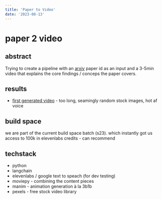 ```yaml
---
title: 'Paper to Video'
date: '2023-08-13'
---
```


# paper 2 video

## abstract
Trying to create a pipeline with an [arxiv](https://arxiv.org/) paper id as an input and a 3-5min video that explains the core findings / conceps the paper covers.

## results
- [first generated video](https://drive.google.com/file/d/187RRSpiGjapQKbFUpF9pGO8YjjTTZsS3/view) - too long, seamingly random stock images, hot af voice

## build space
we are part of the current build space batch (s23). which instantly got us access to 100k in elevenlabs credits - can recommend 

## techstack
- python 
- langchain 
- elevenlabs / google text to speach (for dev testing)
- moviepy - combining the content pieces
- manim - animation generation à la 3b1b
- pexels - free stock video library